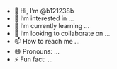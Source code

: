 - 👋 Hi, I’m @b121238b
- 👀 I’m interested in ...
- 🌱 I’m currently learning ...
- 💞️ I’m looking to collaborate on ...
- 📫 How to reach me ...
- 😄 Pronouns: ...
- ⚡ Fun fact: ...

<!---
b121238b/b121238b is a ✨ special ✨ repository because its `README.md` (this file) appears on your GitHub profile.
You can click the Preview link to take a look at your changes.
--->

